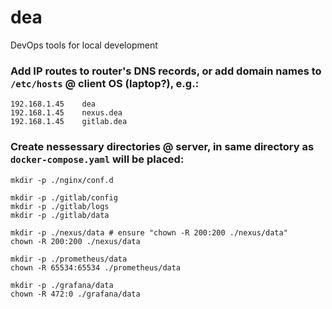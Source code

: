 # dea
DevOps tools for local development 

### Add IP routes to router's DNS records, or add domain names to `/etc/hosts` @ client OS (laptop?), e.g.:
```
192.168.1.45	dea
192.168.1.45	nexus.dea
192.168.1.45	gitlab.dea
```

### Create nessessary directories @ server, in same directory as `docker-compose.yaml` will be placed:
```
mkdir -p ./nginx/conf.d

mkdir -p ./gitlab/config
mkdir -p ./gitlab/logs
mkdir -p ./gitlab/data

mkdir -p ./nexus/data # ensure "chown -R 200:200 ./nexus/data"
chown -R 200:200 ./nexus/data

mkdir -p ./prometheus/data
chown -R 65534:65534 ./prometheus/data

mkdir -p ./grafana/data
chown -R 472:0 ./grafana/data
```

